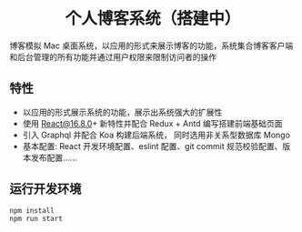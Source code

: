<h1 align="center">个人博客系统（搭建中）</h1>

博客模拟 Mac 桌面系统，以应用的形式来展示博客的功能，系统集合博客客户端和后台管理的所有功能并通过用户权限来限制访问者的操作

<!-- <div align="center">
  
  <br/><br/>

  [![截图](./.github/2019061420:08:066.png)](https://qianyin925.github.io/notebook)
  
</div><br/><br/>

- 预览: https://qianyin925.github.io/notebook -->

## 特性

- 以应用的形式展示系统的功能，展示出系统强大的扩展性
- 使用 React@16.8.0+ 新特性并配合 Redux + Antd 编写搭建前端基础页面
- 引入 Graphql 并配合 Koa 构建后端系统， 同时选用非关系型数据库 Mongo
- 基本配置: React 开发环境配置、eslint 配置、git commit 规范校验配置、版本发布配置......

## 运行开发环境

```shell
npm install
npm run start
```
